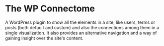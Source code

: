 # The WP Connectome

A WordPress plugin to show all the elements in a site, like users, terms or posts (both default and custom)
and also the connections among them in a single visualization. It also provides an alternative navigation
and a way of gaining insight over the site's content.
